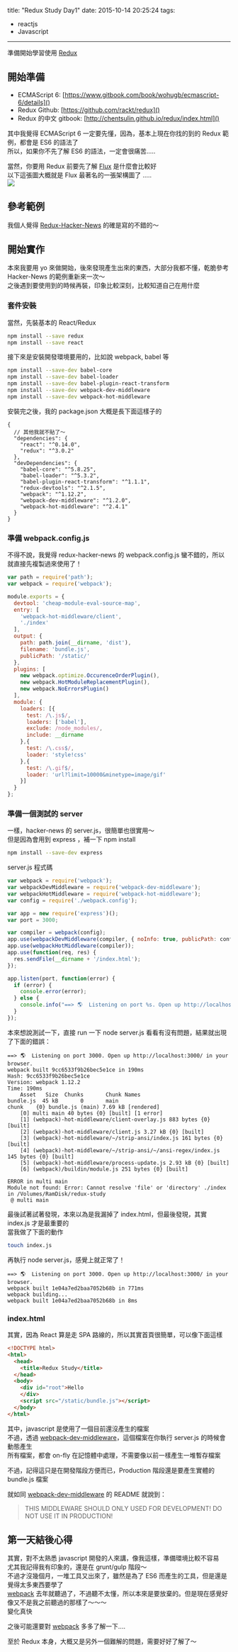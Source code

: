 title: "Redux Study Day1"
date: 2015-10-14 20:25:24
tags: 
- reactjs
- Javascript 
---

準備開始學習使用 [Redux](https://github.com/rackt/redux)

<!--more-->

## 開始準備
* ECMAScript 6: [https://www.gitbook.com/book/wohugb/ecmascript-6/details]()  
* Redux Github: [https://github.com/rackt/redux]()
* Redux 的中文 gitbook: [http://chentsulin.github.io/redux/index.html]()

其中我覺得 ECMAScript 6 一定要先懂，因為，基本上現在你找的到的 Redux 範例，都會是 ES6 的語法了  
所以，如果你不先了解 ES6 的語法，一定會很痛苦.....  

當然，你要用 Redux 前要先了解 [Flux](https://facebook.github.io/flux) 是什麼會比較好   
以下這張圖大概就是 Flux 最著名的一張架構圖了 .....  
![](https://facebook.github.io/flux/img/flux-simple-f8-diagram-explained-1300w.png)

## 參考範例

我個人覺得 [Redux-Hacker-News](https://github.com/tngan/redux-hacker-news) 的確是寫的不錯的～  

## 開始實作

本來我要用 yo 來做開始，後來發現產生出來的東西，大部分我都不懂，乾脆參考 Hacker-News 的範例重新來一次～  
之後遇到要使用到的時候再裝，印象比較深刻，比較知道自己在用什麼  

### 套件安裝

當然，先裝基本的 React/Redux  

```bash
npm install --save redux
npm install --save react
```

接下來是安裝開發環境要用的，比如說 webpack, babel 等

```bash
npm install --save-dev babel-core
npm install --save-dev babel-loader
npm install --save-dev babel-plugin-react-transform
npm install --save-dev webpack-dev-middleware
npm install --save-dev webpack-hot-middleware
```

安裝完之後，我的 package.json 大概是長下面這樣子的   

```
{
  // 其他我就不貼了～
  "dependencies": {
    "react": "^0.14.0",
    "redux": "^3.0.2"
  },
  "devDependencies": {
    "babel-core": "^5.8.25",
    "babel-loader": "^5.3.2",
    "babel-plugin-react-transform": "^1.1.1",
    "redux-devtools": "^2.1.5",
    "webpack": "^1.12.2",
    "webpack-dev-middleware": "^1.2.0",
    "webpack-hot-middleware": "^2.4.1"
  }
}
```


### 準備 webpack.config.js

不得不說，我覺得 redux-hacker-news 的 webpack.config.js 蠻不錯的，所以就直接先複製過來使用了！  

```javascript
var path = require('path');
var webpack = require('webpack');

module.exports = {
  devtool: 'cheap-module-eval-source-map',
  entry: [
    'webpack-hot-middleware/client',
    './index'
  ],
  output: {
    path: path.join(__dirname, 'dist'),
    filename: 'bundle.js',
    publicPath: '/static/'
  },
  plugins: [
    new webpack.optimize.OccurenceOrderPlugin(),
    new webpack.HotModuleReplacementPlugin(),
    new webpack.NoErrorsPlugin()
  ],
  module: {
    loaders: [{
      test: /\.js$/,
      loaders: ['babel'],
      exclude: /node_modules/,
      include: __dirname
    },{
      test: /\.css$/,
      loader: 'style!css'
    },{
      test: /\.gif$/,
      loader: 'url?limit=10000&minetype=image/gif'
    }]
  }
};
```

### 準備一個測試的 server

一樣，hacker-news 的 server.js，很簡單也很實用～    
但是因為會用到 express ，補一下 npm install   

```bash
npm install --save-dev express
```

server.js 程式碼   

```javascript
var webpack = require('webpack');
var webpackDevMiddleware = require('webpack-dev-middleware');
var webpackHotMiddleware = require('webpack-hot-middleware');
var config = require('./webpack.config');

var app = new require('express')();
var port = 3000;

var compiler = webpack(config);
app.use(webpackDevMiddleware(compiler, { noInfo: true, publicPath: config.output.publicPath }));
app.use(webpackHotMiddleware(compiler));
app.use(function(req, res) {
  res.sendFile(__dirname + '/index.html');
});

app.listen(port, function(error) {
  if (error) {
    console.error(error);
  } else {
    console.info("==> 🌎  Listening on port %s. Open up http://localhost:%s/ in your browser.", port, port);
  }
});
```

本來想說測試一下，直接 run 一下 node server.js 看看有沒有問題，結果就出現了下面的錯誤：  
  
```
==> 🌎  Listening on port 3000. Open up http://localhost:3000/ in your browser.
webpack built 9cc6533f9b26bec5e1ce in 190ms
Hash: 9cc6533f9b26bec5e1ce
Version: webpack 1.12.2
Time: 190ms
    Asset   Size  Chunks       Chunk Names
bundle.js  45 kB       0       main
chunk    {0} bundle.js (main) 7.69 kB [rendered]
    [0] multi main 40 bytes {0} [built] [1 error]
    [1] (webpack)-hot-middleware/client-overlay.js 883 bytes {0} [built]
    [2] (webpack)-hot-middleware/client.js 3.27 kB {0} [built]
    [3] (webpack)-hot-middleware/~/strip-ansi/index.js 161 bytes {0} [built]
    [4] (webpack)-hot-middleware/~/strip-ansi/~/ansi-regex/index.js 145 bytes {0} [built]
    [5] (webpack)-hot-middleware/process-update.js 2.93 kB {0} [built]
    [6] (webpack)/buildin/module.js 251 bytes {0} [built]

ERROR in multi main
Module not found: Error: Cannot resolve 'file' or 'directory' ./index in /Volumes/RamDisk/redux-study
 @ multi main
```

最後試著試著發現，本來以為是我漏掉了 index.html，但最後發現，其實 index.js 才是最重要的  
當我做了下面的動作  

```bash
touch index.js
```

再執行 node server.js，感覺上就正常了！   

```
==> 🌎  Listening on port 3000. Open up http://localhost:3000/ in your browser.
webpack built 1e04a7ed2baa7052b68b in 771ms
webpack building...
webpack built 1e04a7ed2baa7052b68b in 8ms
```

### index.html

其實，因為 React 算是走 SPA 路線的，所以其實首頁很簡單，可以像下面這樣   

```html
<!DOCTYPE html>
<html>
  <head>
    <title>Redux Study</title>
  </head>
  <body>
    <div id="root">Hello
    </div>
    <script src="/static/bundle.js"></script>
  </body>
</html>
```

其中，javascript 是使用了一個目前還沒產生的檔案  
不過，透過 [webpack-dev-middleware](https://github.com/webpack/webpack-dev-middleware)，這個檔案在你執行 server.js 的時候會動態產生  
所有檔案，都會 on-fly 在記憶體中處理，不需要像以前一樣產生一堆暫存檔案  
  
不過，記得這只是在開發階段方便而已，Production 階段還是要產生實體的 bundle.js 檔案  

就如同  [webpack-dev-middleware](https://github.com/webpack/webpack-dev-middleware) 的 README 就說到：  
> THIS MIDDLEWARE SHOULD ONLY USED FOR DEVELOPMENT!
> DO NOT USE IT IN PRODUCTION!

## 第一天結後心得

其實，對不太熟悉 javascript 開發的人來講，像我這樣，準備環境比較不容易  
尤其我記得我有印象的，還是在 grunt/gulp 階段～  
不過才沒幾個月，一堆工具又出來了，雖然是為了 ES6 而產生的工具，但是還是覺得太多東西要學了   
 [webpack](https://webpack.github.io) 去年就聽過了，不過聽不太懂，所以本來是要放棄的。但是現在感覺好像又不是我之前聽過的那樣了～～～   
變化真快     
  
之後可能還要對 [webpack](https://webpack.github.io) 多多了解一下....    

至於 Redux 本身，大概又是另外一個難解的問題，需要好好了解了～  